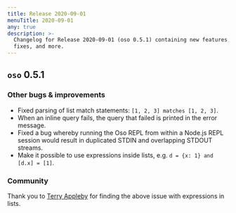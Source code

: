 ```yaml
---
title: Release 2020-09-01
menuTitle: 2020-09-01
any: true
description: >-
  Changelog for Release 2020-09-01 (oso 0.5.1) containing new features, bug
  fixes, and more.
---
```


## `oso` 0.5.1

### Other bugs & improvements

* Fixed parsing of list match statements: `[1, 2, 3] matches [1, 2, 3]`.
* When an inline query fails, the query that failed is printed in the error
  message.
* Fixed a bug whereby running the Oso REPL from within a Node.js REPL session
  would result in duplicated STDIN and overlapping STDOUT streams.
* Make it possible to use expressions inside lists, e.g. `d = {x: 1} and [d.x]
  = [1]`.

### Community

Thank you to [Terry Appleby](https://github.com/tappleby) for finding the
above issue with expressions in lists.
